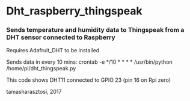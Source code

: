# Dht_raspberry_thingspeak
### Sends temperature and humidity data to Thingspeak from a DHT sensor connected to Raspberry

Requires Adafruit_DHT to be installed

Sends data in every 10 mins:
crontab -e
*/10 * * * * /usr/bin/python /home/pi/dht_thingspeak.py

This code shows DHT11 connected to GPIO 23 (pin 16 on Rpi zero)


tamasharasztosi, 2017
